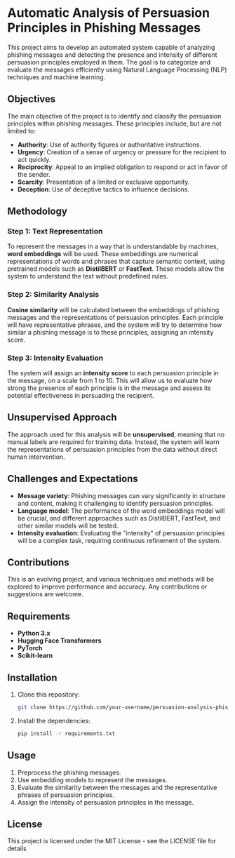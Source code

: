 # Automatic Analysis of Persuasion Principles in Phishing Messages

This project aims to develop an automated system capable of analyzing phishing messages and detecting the presence and intensity of different persuasion principles employed in them. The goal is to categorize and evaluate the messages efficiently using Natural Language Processing (NLP) techniques and machine learning.

## Objectives

The main objective of the project is to identify and classify the persuasion principles within phishing messages. These principles include, but are not limited to:

- **Authority**: Use of authority figures or authoritative instructions.
- **Urgency**: Creation of a sense of urgency or pressure for the recipient to act quickly.
- **Reciprocity**: Appeal to an implied obligation to respond or act in favor of the sender.
- **Scarcity**: Presentation of a limited or exclusive opportunity.
- **Deception**: Use of deceptive tactics to influence decisions.

## Methodology

### Step 1: Text Representation
To represent the messages in a way that is understandable by machines, **word embeddings** will be used. These embeddings are numerical representations of words and phrases that capture semantic context, using pretrained models such as **DistilBERT** or **FastText**. These models allow the system to understand the text without predefined rules.

### Step 2: Similarity Analysis
**Cosine similarity** will be calculated between the embeddings of phishing messages and the representations of persuasion principles. Each principle will have representative phrases, and the system will try to determine how similar a phishing message is to these principles, assigning an intensity score.

### Step 3: Intensity Evaluation
The system will assign an **intensity score** to each persuasion principle in the message, on a scale from 1 to 10. This will allow us to evaluate how strong the presence of each principle is in the message and assess its potential effectiveness in persuading the recipient.

## Unsupervised Approach

The approach used for this analysis will be **unsupervised**, meaning that no manual labels are required for training data. Instead, the system will learn the representations of persuasion principles from the data without direct human intervention.

## Challenges and Expectations

- **Message variety**: Phishing messages can vary significantly in structure and content, making it challenging to identify persuasion principles.
- **Language model**: The performance of the word embeddings model will be crucial, and different approaches such as DistilBERT, FastText, and other similar models will be tested.
- **Intensity evaluation**: Evaluating the "intensity" of persuasion principles will be a complex task, requiring continuous refinement of the system.

## Contributions

This is an evolving project, and various techniques and methods will be explored to improve performance and accuracy. Any contributions or suggestions are welcome.

## Requirements

- **Python 3.x**
- **Hugging Face Transformers**
- **PyTorch**
- **Scikit-learn**

## Installation

1. Clone this repository:
   ```bash
   git clone https://github.com/your-username/persuasion-analysis-phishing.git

2. Install the dependencies:
    ```bash
    pip install -r requirements.txt

## Usage
1. Preprocess the phishing messages.
2. Use embedding models to represent the messages.
3. Evaluate the similarity between the messages and the representative phrases of persuasion principles.
4. Assign the intensity of persuasion principles in the message.

## License

This project is licensed under the MIT License - see the LICENSE file for details